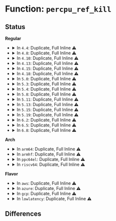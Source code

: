 # Function: <code>percpu_ref_kill</code>

## Status
<b>Regular</b>
<ul>
<li>
<details>
<summary>In <code>4.4</code>: Duplicate, Full Inline ⚠️</summary>

**Collision:** Static Duplication

**Inline:** Full

**Transformation:** False

**Instances:**

```
In kernel/cgroup.c (ffffffff81115317)
Location: include/linux/percpu-refcount.h:117
Inline: True
Inline callers:
  - kernel/cgroup.c:cgroup_release_root
```
```
In mm/backing-dev.c (ffffffff811ae271)
Location: include/linux/percpu-refcount.h:117
Inline: True
Inline callers:
  - mm/backing-dev.c:cgwb_kill
```
```
In fs/aio.c (ffffffff8125b4f2)
Location: include/linux/percpu-refcount.h:117
Inline: True
Inline callers:
  - fs/aio.c:kill_ioctx
  - fs/aio.c:free_ioctx_users
```
```
In block/blk-mq.c (ffffffff813c4eb8)
Location: include/linux/percpu-refcount.h:117
Inline: True
```
```
In block/partition-generic.c (ffffffff813cd252)
Location: include/linux/percpu-refcount.h:117
Inline: True
Inline callers:
  - block/partition-generic.c:delete_partition
```
</details>
</li>
<li>
<details>
<summary>In <code>4.8</code>: Duplicate, Full Inline ⚠️</summary>

**Collision:** Static Duplication

**Inline:** Full

**Transformation:** False

**Instances:**

```
In kernel/cgroup.c (ffffffff8111c329)
Location: include/linux/percpu-refcount.h:117
Inline: True
Inline callers:
  - kernel/cgroup.c:cgroup_kill_sb
```
```
In mm/backing-dev.c (ffffffff811c762f)
Location: include/linux/percpu-refcount.h:117
Inline: True
Inline callers:
  - mm/backing-dev.c:cgwb_kill
```
```
In fs/aio.c (ffffffff812840e7)
Location: include/linux/percpu-refcount.h:117
Inline: True
Inline callers:
  - fs/aio.c:kill_ioctx
  - fs/aio.c:free_ioctx_users
```
```
In block/blk-mq.c (ffffffff81409088)
Location: include/linux/percpu-refcount.h:117
Inline: True
```
```
In block/partition-generic.c (ffffffff81411692)
Location: include/linux/percpu-refcount.h:117
Inline: True
Inline callers:
  - block/partition-generic.c:delete_partition
```
</details>
</li>
<li>
<details>
<summary>In <code>4.10</code>: Duplicate, Full Inline ⚠️</summary>

**Collision:** Static Duplication

**Inline:** Full

**Transformation:** False

**Instances:**

```
In kernel/cgroup.c (ffffffff81124659)
Location: include/linux/percpu-refcount.h:117
Inline: True
Inline callers:
  - kernel/cgroup.c:cgroup_kill_sb
```
```
In mm/backing-dev.c (ffffffff811d774f)
Location: include/linux/percpu-refcount.h:117
Inline: True
Inline callers:
  - mm/backing-dev.c:cgwb_kill
```
```
In fs/aio.c (ffffffff81297d57)
Location: include/linux/percpu-refcount.h:117
Inline: True
Inline callers:
  - fs/aio.c:kill_ioctx
  - fs/aio.c:free_ioctx_users
```
```
In block/blk-mq.c (ffffffff81423a48)
Location: include/linux/percpu-refcount.h:117
Inline: True
```
```
In block/partition-generic.c (ffffffff8142ca22)
Location: include/linux/percpu-refcount.h:117
Inline: True
Inline callers:
  - block/partition-generic.c:delete_partition
```
</details>
</li>
<li>
<details>
<summary>In <code>4.13</code>: Duplicate, Full Inline ⚠️</summary>

**Collision:** Static Duplication

**Inline:** Full

**Transformation:** False

**Instances:**

```
In kernel/cgroup/cgroup.c (ffffffff811234a2)
Location: include/linux/percpu-refcount.h:118
Inline: True
Inline callers:
  - kernel/cgroup/cgroup.c:cgroup_kill_sb
```
```
In mm/backing-dev.c (ffffffff811e051f)
Location: include/linux/percpu-refcount.h:118
Inline: True
Inline callers:
  - mm/backing-dev.c:cgwb_kill
```
```
In fs/aio.c (ffffffff812a5be9)
Location: include/linux/percpu-refcount.h:118
Inline: True
Inline callers:
  - fs/aio.c:kill_ioctx
  - fs/aio.c:free_ioctx_users
```
```
In block/blk-mq.c (ffffffff81430c49)
Location: include/linux/percpu-refcount.h:118
Inline: True
```
```
In block/partition-generic.c (ffffffff81439d32)
Location: include/linux/percpu-refcount.h:118
Inline: True
Inline callers:
  - block/partition-generic.c:delete_partition
```
</details>
</li>
<li>
<details>
<summary>In <code>4.15</code>: Duplicate, Full Inline ⚠️</summary>

**Collision:** Static Duplication

**Inline:** Full

**Transformation:** False

**Instances:**

```
In kernel/cgroup/cgroup.c (ffffffff81133f4a)
Location: include/linux/percpu-refcount.h:119
Inline: True
Inline callers:
  - kernel/cgroup/cgroup.c:cgroup_destroy_locked
  - kernel/cgroup/cgroup.c:cgroup_kill_sb
```
```
In mm/backing-dev.c (ffffffff811f650f)
Location: include/linux/percpu-refcount.h:119
Inline: True
Inline callers:
  - mm/backing-dev.c:cgwb_kill
```
```
In mm/hmm.c (ffffffff8126d0a6)
Location: include/linux/percpu-refcount.h:119
Inline: True
Inline callers:
  - mm/hmm.c:hmm_devmem_ref_kill
```
```
In fs/aio.c (ffffffff812c910b)
Location: include/linux/percpu-refcount.h:119
Inline: True
Inline callers:
  - fs/aio.c:kill_ioctx
  - fs/aio.c:free_ioctx_users
```
```
In block/blk-mq.c (ffffffff8145ba58)
Location: include/linux/percpu-refcount.h:119
Inline: True
```
```
In block/partition-generic.c (ffffffff81465d52)
Location: include/linux/percpu-refcount.h:119
Inline: True
Inline callers:
  - block/partition-generic.c:delete_partition
```
</details>
</li>
<li>
<details>
<summary>In <code>4.18</code>: Duplicate, Full Inline ⚠️</summary>

**Collision:** Static Duplication

**Inline:** Full

**Transformation:** False

**Instances:**

```
In kernel/cgroup/cgroup.c (ffffffff8114264d)
Location: include/linux/percpu-refcount.h:125
Inline: True
Inline callers:
  - kernel/cgroup/cgroup.c:cgroup_destroy_locked
  - kernel/cgroup/cgroup.c:cgroup_kill_sb
```
```
In mm/backing-dev.c (ffffffff812177ff)
Location: include/linux/percpu-refcount.h:125
Inline: True
Inline callers:
  - mm/backing-dev.c:cgwb_kill
```
```
In mm/hmm.c (ffffffff81291e65)
Location: include/linux/percpu-refcount.h:125
Inline: True
Inline callers:
  - mm/hmm.c:hmm_devmem_ref_kill
```
```
In fs/aio.c (ffffffff812f50fb)
Location: include/linux/percpu-refcount.h:125
Inline: True
Inline callers:
  - fs/aio.c:kill_ioctx
  - fs/aio.c:free_ioctx_users
```
```
In block/blk-mq.c (ffffffff8148e961)
Location: include/linux/percpu-refcount.h:125
Inline: True
```
```
In block/partition-generic.c (ffffffff8149973b)
Location: include/linux/percpu-refcount.h:125
Inline: True
Inline callers:
  - block/partition-generic.c:delete_partition
```
</details>
</li>
<li>
<details>
<summary>In <code>5.0</code>: Duplicate, Full Inline ⚠️</summary>

**Collision:** Static Duplication

**Inline:** Full

**Transformation:** False

**Instances:**

```
In kernel/cgroup/cgroup.c (ffffffff8114e0cd)
Location: include/linux/percpu-refcount.h:126
Inline: True
Inline callers:
  - kernel/cgroup/cgroup.c:cgroup_destroy_locked
  - kernel/cgroup/cgroup.c:cgroup_kill_sb
```
```
In mm/backing-dev.c (ffffffff8122a70f)
Location: include/linux/percpu-refcount.h:126
Inline: True
Inline callers:
  - mm/backing-dev.c:cgwb_kill
```
```
In mm/hmm.c (ffffffff812a6e35)
Location: include/linux/percpu-refcount.h:126
Inline: True
Inline callers:
  - mm/hmm.c:hmm_devmem_ref_kill
```
```
In fs/aio.c (ffffffff8130a1eb)
Location: include/linux/percpu-refcount.h:126
Inline: True
Inline callers:
  - fs/aio.c:kill_ioctx
  - fs/aio.c:free_ioctx_users
```
```
In block/blk-mq.c (ffffffff814a8281)
Location: include/linux/percpu-refcount.h:126
Inline: True
```
```
In block/partition-generic.c (ffffffff814b399b)
Location: include/linux/percpu-refcount.h:126
Inline: True
Inline callers:
  - block/partition-generic.c:delete_partition
```
```
In block/blk-cgroup.c (ffffffff814c1ce1)
Location: include/linux/percpu-refcount.h:126
Inline: True
Inline callers:
  - block/blk-cgroup.c:blkg_destroy
```
</details>
</li>
<li>
<details>
<summary>In <code>5.3</code>: Duplicate, Full Inline ⚠️</summary>

**Collision:** Static Duplication

**Inline:** Full

**Transformation:** False

**Instances:**

```
In kernel/cgroup/cgroup.c (ffffffff81159ea0)
Location: include/linux/percpu-refcount.h:134
Inline: True
Inline callers:
  - kernel/cgroup/cgroup.c:cgroup_destroy_locked
  - kernel/cgroup/cgroup.c:cgroup_kill_sb
```
```
In kernel/bpf/cgroup.c (ffffffff811f8c9f)
Location: include/linux/percpu-refcount.h:134
Inline: True
Inline callers:
  - kernel/bpf/cgroup.c:cgroup_bpf_offline
```
```
In mm/backing-dev.c (ffffffff8123a383)
Location: include/linux/percpu-refcount.h:134
Inline: True
Inline callers:
  - mm/backing-dev.c:cgwb_kill
```
```
In mm/slab_common.c (ffffffff81240542)
Location: include/linux/percpu-refcount.h:134
Inline: True
Inline callers:
  - mm/slab_common.c:kmemcg_cache_deactivate_after_rcu
```
```
In mm/memremap.c (ffffffff812c23b5)
Location: include/linux/percpu-refcount.h:134
Inline: True
```
```
In fs/aio.c (ffffffff8132c058)
Location: include/linux/percpu-refcount.h:134
Inline: True
Inline callers:
  - fs/aio.c:kill_ioctx
  - fs/aio.c:free_ioctx_users
```
```
In fs/io_uring.c (ffffffff81331cf0)
Location: include/linux/percpu-refcount.h:134
Inline: True
Inline callers:
  - fs/io_uring.c:__io_uring_register
  - fs/io_uring.c:io_ring_ctx_wait_and_kill
```
```
In block/blk-mq.c (ffffffff814d6d25)
Location: include/linux/percpu-refcount.h:134
Inline: True
Inline callers:
  - block/blk-mq.c:blk_freeze_queue_start
```
```
In block/partition-generic.c (ffffffff814e1f36)
Location: include/linux/percpu-refcount.h:134
Inline: True
Inline callers:
  - block/partition-generic.c:delete_partition
```
```
In block/blk-cgroup.c (ffffffff814f0396)
Location: include/linux/percpu-refcount.h:134
Inline: True
Inline callers:
  - block/blk-cgroup.c:blkg_destroy
```
</details>
</li>
<li>
<details>
<summary>In <code>5.4</code>: Duplicate, Full Inline ⚠️</summary>

**Collision:** Static Duplication

**Inline:** Full

**Transformation:** False

**Instances:**

```
In kernel/cgroup/cgroup.c (ffffffff81165b30)
Location: include/linux/percpu-refcount.h:134
Inline: True
Inline callers:
  - kernel/cgroup/cgroup.c:cgroup_destroy_locked
  - kernel/cgroup/cgroup.c:cgroup_kill_sb
```
```
In kernel/bpf/cgroup.c (ffffffff81205ccf)
Location: include/linux/percpu-refcount.h:134
Inline: True
Inline callers:
  - kernel/bpf/cgroup.c:cgroup_bpf_offline
```
```
In mm/backing-dev.c (ffffffff8124867f)
Location: include/linux/percpu-refcount.h:134
Inline: True
Inline callers:
  - mm/backing-dev.c:cgwb_kill
```
```
In mm/slab_common.c (ffffffff8124eab2)
Location: include/linux/percpu-refcount.h:134
Inline: True
Inline callers:
  - mm/slab_common.c:kmemcg_cache_deactivate_after_rcu
```
```
In mm/memremap.c (ffffffff812d42e5)
Location: include/linux/percpu-refcount.h:134
Inline: True
```
```
In fs/aio.c (ffffffff8133eea4)
Location: include/linux/percpu-refcount.h:134
Inline: True
Inline callers:
  - fs/aio.c:kill_ioctx
  - fs/aio.c:free_ioctx_users
```
```
In fs/io_uring.c (ffffffff813458b0)
Location: include/linux/percpu-refcount.h:134
Inline: True
Inline callers:
  - fs/io_uring.c:__io_uring_register
  - fs/io_uring.c:io_ring_ctx_wait_and_kill
```
```
In block/blk-mq.c (ffffffff814f00a5)
Location: include/linux/percpu-refcount.h:134
Inline: True
Inline callers:
  - block/blk-mq.c:blk_freeze_queue_start
```
```
In block/partition-generic.c (ffffffff814fb2f6)
Location: include/linux/percpu-refcount.h:134
Inline: True
Inline callers:
  - block/partition-generic.c:delete_partition
```
```
In block/blk-cgroup.c (ffffffff81509843)
Location: include/linux/percpu-refcount.h:134
Inline: True
Inline callers:
  - block/blk-cgroup.c:blkg_destroy
```
</details>
</li>
<li>
<details>
<summary>In <code>5.8</code>: Duplicate, Full Inline ⚠️</summary>

**Collision:** Static Duplication

**Inline:** Full

**Transformation:** False

**Instances:**

```
In kernel/cgroup/cgroup.c (ffffffff81176caa)
Location: include/linux/percpu-refcount.h:134
Inline: True
Inline callers:
  - kernel/cgroup/cgroup.c:cgroup_destroy_locked
  - kernel/cgroup/cgroup.c:cgroup_kill_sb
```
```
In kernel/bpf/cgroup.c (ffffffff8122d44f)
Location: include/linux/percpu-refcount.h:134
Inline: True
Inline callers:
  - kernel/bpf/cgroup.c:cgroup_bpf_offline
```
```
In mm/backing-dev.c (ffffffff8127683f)
Location: include/linux/percpu-refcount.h:134
Inline: True
Inline callers:
  - mm/backing-dev.c:cgwb_kill
```
```
In mm/slab_common.c (ffffffff8127cd72)
Location: include/linux/percpu-refcount.h:134
Inline: True
Inline callers:
  - mm/slab_common.c:kmemcg_cache_deactivate_after_rcu
```
```
In mm/memremap.c (ffffffff8130a430)
Location: include/linux/percpu-refcount.h:134
Inline: True
Inline callers:
  - mm/memremap.c:memremap_pages
  - mm/memremap.c:memunmap_pages
```
```
In fs/aio.c (ffffffff81378ddb)
Location: include/linux/percpu-refcount.h:134
Inline: True
Inline callers:
  - fs/aio.c:kill_ioctx
  - fs/aio.c:free_ioctx_users
```
```
In fs/io_uring.c (ffffffff8138147f)
Location: include/linux/percpu-refcount.h:134
Inline: True
Inline callers:
  - fs/io_uring.c:__io_uring_register
  - fs/io_uring.c:io_ring_ctx_wait_and_kill
  - fs/io_uring.c:__io_sqe_files_update
  - fs/io_uring.c:io_sqe_files_unregister
  - fs/io_uring.c:io_sqe_files_unregister
```
```
In block/blk-mq.c (ffffffff8155056f)
Location: include/linux/percpu-refcount.h:134
Inline: True
Inline callers:
  - block/blk-mq.c:blk_freeze_queue_start
```
```
In block/partitions/core.c (ffffffff8155d893)
Location: include/linux/percpu-refcount.h:134
Inline: True
Inline callers:
  - block/partitions/core.c:delete_partition
```
```
In block/blk-cgroup.c (ffffffff81569c57)
Location: include/linux/percpu-refcount.h:134
Inline: True
Inline callers:
  - block/blk-cgroup.c:blkg_destroy
```
</details>
</li>
<li>
<details>
<summary>In <code>5.11</code>: Duplicate, Full Inline ⚠️</summary>

**Collision:** Static Duplication

**Inline:** Full

**Transformation:** False

**Instances:**

```
In kernel/cgroup/cgroup.c (ffffffff811739af)
Location: include/linux/percpu-refcount.h:147
Inline: True
Inline callers:
  - kernel/cgroup/cgroup.c:cgroup_destroy_locked
  - kernel/cgroup/cgroup.c:cgroup_kill_sb
```
```
In kernel/bpf/trampoline.c (ffffffff812223b0)
Location: include/linux/percpu-refcount.h:147
Inline: True
Inline callers:
  - kernel/bpf/trampoline.c:bpf_tramp_image_put
  - kernel/bpf/trampoline.c:__bpf_tramp_image_put_rcu_tasks
```
```
In kernel/bpf/cgroup.c (ffffffff81235963)
Location: include/linux/percpu-refcount.h:147
Inline: True
Inline callers:
  - kernel/bpf/cgroup.c:cgroup_bpf_offline
```
```
In mm/backing-dev.c (ffffffff8128113f)
Location: include/linux/percpu-refcount.h:147
Inline: True
Inline callers:
  - mm/backing-dev.c:cgwb_kill
```
```
In mm/memcontrol.c (ffffffff8130367d)
Location: include/linux/percpu-refcount.h:147
Inline: True
Inline callers:
  - mm/memcontrol.c:memcg_reparent_objcgs
```
```
In mm/memremap.c (ffffffff81316495)
Location: include/linux/percpu-refcount.h:147
Inline: True
Inline callers:
  - mm/memremap.c:memunmap_pages
```
```
In fs/aio.c (ffffffff81386b15)
Location: include/linux/percpu-refcount.h:147
Inline: True
Inline callers:
  - fs/aio.c:kill_ioctx
  - fs/aio.c:free_ioctx_users
```
```
In fs/io_uring.c (ffffffff8138f413)
Location: include/linux/percpu-refcount.h:147
Inline: True
Inline callers:
  - fs/io_uring.c:__io_uring_register
  - fs/io_uring.c:io_ring_ctx_wait_and_kill
  - fs/io_uring.c:__io_sqe_files_update
  - fs/io_uring.c:io_sqe_files_unregister
  - fs/io_uring.c:io_sqe_files_unregister
```
```
In block/blk-mq.c (ffffffff8156c98f)
Location: include/linux/percpu-refcount.h:147
Inline: True
Inline callers:
  - block/blk-mq.c:blk_freeze_queue_start
```
```
In block/blk-cgroup.c (ffffffff81584567)
Location: include/linux/percpu-refcount.h:147
Inline: True
Inline callers:
  - block/blk-cgroup.c:blkg_destroy
```
</details>
</li>
<li>
<details>
<summary>In <code>5.13</code>: Duplicate, Full Inline ⚠️</summary>

**Collision:** Static Duplication

**Inline:** Full

**Transformation:** False

**Instances:**

```
In kernel/cgroup/cgroup.c (ffffffff8117457f)
Location: include/linux/percpu-refcount.h:147
Inline: True
Inline callers:
  - kernel/cgroup/cgroup.c:cgroup_destroy_locked
  - kernel/cgroup/cgroup.c:cgroup_kill_sb
```
```
In kernel/bpf/trampoline.c (ffffffff81226d40)
Location: include/linux/percpu-refcount.h:147
Inline: True
Inline callers:
  - kernel/bpf/trampoline.c:bpf_tramp_image_put
  - kernel/bpf/trampoline.c:__bpf_tramp_image_put_rcu_tasks
```
```
In kernel/bpf/cgroup.c (ffffffff81239bb3)
Location: include/linux/percpu-refcount.h:147
Inline: True
Inline callers:
  - kernel/bpf/cgroup.c:cgroup_bpf_offline
```
```
In mm/backing-dev.c (ffffffff8128626f)
Location: include/linux/percpu-refcount.h:147
Inline: True
Inline callers:
  - mm/backing-dev.c:cgwb_kill
```
```
In mm/memcontrol.c (ffffffff8130a7c4)
Location: include/linux/percpu-refcount.h:147
Inline: True
```
```
In mm/memremap.c (ffffffff8131c6d4)
Location: include/linux/percpu-refcount.h:147
Inline: True
Inline callers:
  - mm/memremap.c:memunmap_pages
```
```
In fs/aio.c (ffffffff8138df95)
Location: include/linux/percpu-refcount.h:147
Inline: True
Inline callers:
  - fs/aio.c:kill_ioctx
  - fs/aio.c:free_ioctx_users
```
```
In fs/io_uring.c (ffffffff8139e4b7)
Location: include/linux/percpu-refcount.h:147
Inline: True
Inline callers:
  - fs/io_uring.c:__io_uring_register
  - fs/io_uring.c:io_ring_ctx_wait_and_kill
  - fs/io_uring.c:io_rsrc_node_switch
```
```
In block/blk-mq.c (ffffffff81574365)
Location: include/linux/percpu-refcount.h:147
Inline: True
Inline callers:
  - block/blk-mq.c:blk_freeze_queue_start
```
```
In block/blk-cgroup.c (ffffffff8158b367)
Location: include/linux/percpu-refcount.h:147
Inline: True
Inline callers:
  - block/blk-cgroup.c:blkg_destroy
```
</details>
</li>
<li>
<details>
<summary>In <code>5.15</code>: Duplicate, Full Inline ⚠️</summary>

**Collision:** Static Duplication

**Inline:** Full

**Transformation:** False

**Instances:**

```
In kernel/cgroup/cgroup.c (ffffffff8119b619)
Location: include/linux/percpu-refcount.h:147
Inline: True
Inline callers:
  - kernel/cgroup/cgroup.c:cgroup_destroy_locked
  - kernel/cgroup/cgroup.c:cgroup_kill_sb
```
```
In kernel/bpf/trampoline.c (ffffffff8125ee40)
Location: include/linux/percpu-refcount.h:147
Inline: True
Inline callers:
  - kernel/bpf/trampoline.c:bpf_tramp_image_put
  - kernel/bpf/trampoline.c:__bpf_tramp_image_put_rcu_tasks
```
```
In kernel/bpf/cgroup.c (ffffffff81274323)
Location: include/linux/percpu-refcount.h:147
Inline: True
Inline callers:
  - kernel/bpf/cgroup.c:cgroup_bpf_offline
```
```
In mm/backing-dev.c (ffffffff812c54de)
Location: include/linux/percpu-refcount.h:147
Inline: True
Inline callers:
  - mm/backing-dev.c:cgwb_kill
```
```
In mm/swapfile.c (ffffffff813166db)
Location: include/linux/percpu-refcount.h:147
Inline: True
Inline callers:
  - mm/swapfile.c:__do_sys_swapoff
```
```
In mm/memcontrol.c (ffffffff81355436)
Location: include/linux/percpu-refcount.h:147
Inline: True
```
```
In mm/memremap.c (ffffffff813699cd)
Location: include/linux/percpu-refcount.h:147
Inline: True
Inline callers:
  - mm/memremap.c:memunmap_pages
```
```
In fs/aio.c (ffffffff813db7f9)
Location: include/linux/percpu-refcount.h:147
Inline: True
Inline callers:
  - fs/aio.c:kill_ioctx
  - fs/aio.c:free_ioctx_users
```
```
In fs/io_uring.c (ffffffff813ee6c6)
Location: include/linux/percpu-refcount.h:147
Inline: True
Inline callers:
  - fs/io_uring.c:__io_uring_register
  - fs/io_uring.c:io_ring_ctx_wait_and_kill
```
```
In block/blk-mq.c (ffffffff815d88b5)
Location: include/linux/percpu-refcount.h:147
Inline: True
Inline callers:
  - block/blk-mq.c:blk_freeze_queue_start
```
```
In block/blk-cgroup.c (ffffffff815f038e)
Location: include/linux/percpu-refcount.h:147
Inline: True
Inline callers:
  - block/blk-cgroup.c:blkg_destroy
```
</details>
</li>
<li>
<details>
<summary>In <code>5.19</code>: Duplicate, Full Inline ⚠️</summary>

**Collision:** Static Duplication

**Inline:** Full

**Transformation:** False

**Instances:**

```
In kernel/cgroup/cgroup.c (ffffffff811cb817)
Location: include/linux/percpu-refcount.h:147
Inline: True
Inline callers:
  - kernel/cgroup/cgroup.c:cgroup_destroy_locked
  - kernel/cgroup/cgroup.c:cgroup_kill_sb
```
```
In kernel/bpf/trampoline.c (ffffffff812a9430)
Location: include/linux/percpu-refcount.h:147
Inline: True
```
```
In kernel/bpf/cgroup.c (ffffffff812c49c3)
Location: include/linux/percpu-refcount.h:147
Inline: True
Inline callers:
  - kernel/bpf/cgroup.c:cgroup_bpf_offline
```
```
In mm/backing-dev.c (ffffffff81322bae)
Location: include/linux/percpu-refcount.h:147
Inline: True
Inline callers:
  - mm/backing-dev.c:cgwb_kill
```
```
In mm/swapfile.c (ffffffff81381883)
Location: include/linux/percpu-refcount.h:147
Inline: True
Inline callers:
  - mm/swapfile.c:__do_sys_swapoff
```
```
In mm/memcontrol.c (ffffffff813c9c27)
Location: include/linux/percpu-refcount.h:147
Inline: True
```
```
In mm/memremap.c (ffffffff813e7169)
Location: include/linux/percpu-refcount.h:147
Inline: True
Inline callers:
  - mm/memremap.c:memunmap_pages
```
```
In fs/aio.c (ffffffff8146164e)
Location: include/linux/percpu-refcount.h:147
Inline: True
Inline callers:
  - fs/aio.c:kill_ioctx
  - fs/aio.c:free_ioctx_users
```
```
In block/blk-mq.c (ffffffff816850c9)
Location: include/linux/percpu-refcount.h:147
Inline: True
```
```
In block/blk-cgroup.c (ffffffff816a15de)
Location: include/linux/percpu-refcount.h:147
Inline: True
Inline callers:
  - block/blk-cgroup.c:blkg_destroy
```
```
In io_uring/io_uring.c (ffffffff81e923a6)
Location: include/linux/percpu-refcount.h:147
Inline: True
Inline callers:
  - io_uring/io_uring.c:io_ring_ctx_wait_and_kill
```
</details>
</li>
<li>
<details>
<summary>In <code>6.2</code>: Duplicate, Full Inline ⚠️</summary>

**Collision:** Static Duplication

**Inline:** Full

**Transformation:** False

**Instances:**

```
In kernel/cgroup/cgroup.c (ffffffff8120ec96)
Location: include/linux/percpu-refcount.h:147
Inline: True
Inline callers:
  - kernel/cgroup/cgroup.c:cgroup_destroy_locked
  - kernel/cgroup/cgroup.c:cgroup_kill_sb
```
```
In kernel/bpf/trampoline.c (ffffffff81308220)
Location: include/linux/percpu-refcount.h:147
Inline: True
```
```
In kernel/bpf/cgroup.c (ffffffff81329e93)
Location: include/linux/percpu-refcount.h:147
Inline: True
Inline callers:
  - kernel/bpf/cgroup.c:cgroup_bpf_offline
```
```
In mm/backing-dev.c (ffffffff8139736e)
Location: include/linux/percpu-refcount.h:147
Inline: True
Inline callers:
  - mm/backing-dev.c:cgwb_kill
```
```
In mm/swapfile.c (ffffffff8140000d)
Location: include/linux/percpu-refcount.h:147
Inline: True
Inline callers:
  - mm/swapfile.c:__do_sys_swapoff
```
```
In mm/memcontrol.c (ffffffff8144edac)
Location: include/linux/percpu-refcount.h:147
Inline: True
Inline callers:
  - mm/memcontrol.c:memcg_reparent_objcgs
```
```
In mm/memremap.c (ffffffff8146edc6)
Location: include/linux/percpu-refcount.h:147
Inline: True
Inline callers:
  - mm/memremap.c:memunmap_pages
```
```
In fs/aio.c (ffffffff814f160e)
Location: include/linux/percpu-refcount.h:147
Inline: True
Inline callers:
  - fs/aio.c:kill_ioctx
  - fs/aio.c:free_ioctx_users
```
```
In block/blk-mq.c (ffffffff81743049)
Location: include/linux/percpu-refcount.h:147
Inline: True
```
```
In block/blk-cgroup.c (ffffffff8176044e)
Location: include/linux/percpu-refcount.h:147
Inline: True
Inline callers:
  - block/blk-cgroup.c:blkg_destroy
```
```
In io_uring/io_uring.c (ffffffff8178a600)
Location: include/linux/percpu-refcount.h:147
Inline: True
Inline callers:
  - io_uring/io_uring.c:io_ring_ctx_wait_and_kill
```
```
In io_uring/rsrc.c (ffffffff817a0ee9)
Location: include/linux/percpu-refcount.h:147
Inline: True
```
</details>
</li>
<li>
<details>
<summary>In <code>6.5</code>: Duplicate, Full Inline ⚠️</summary>

**Collision:** Static Duplication

**Inline:** Full

**Transformation:** False

**Instances:**

```
In kernel/cgroup/cgroup.c (ffffffff812246a6)
Location: include/linux/percpu-refcount.h:147
Inline: True
Inline callers:
  - kernel/cgroup/cgroup.c:cgroup_destroy_locked
  - kernel/cgroup/cgroup.c:cgroup_kill_sb
```
```
In kernel/bpf/trampoline.c (ffffffff813370f0)
Location: include/linux/percpu-refcount.h:147
Inline: True
```
```
In kernel/bpf/cgroup.c (ffffffff81359fd3)
Location: include/linux/percpu-refcount.h:147
Inline: True
Inline callers:
  - kernel/bpf/cgroup.c:cgroup_bpf_offline
```
```
In mm/backing-dev.c (ffffffff813ca2fe)
Location: include/linux/percpu-refcount.h:147
Inline: True
Inline callers:
  - mm/backing-dev.c:cgwb_kill
```
```
In mm/swapfile.c (ffffffff81432ebc)
Location: include/linux/percpu-refcount.h:147
Inline: True
Inline callers:
  - mm/swapfile.c:__do_sys_swapoff
```
```
In mm/memcontrol.c (ffffffff814848dc)
Location: include/linux/percpu-refcount.h:147
Inline: True
Inline callers:
  - mm/memcontrol.c:memcg_reparent_objcgs
```
```
In mm/memremap.c (ffffffff814a3586)
Location: include/linux/percpu-refcount.h:147
Inline: True
Inline callers:
  - mm/memremap.c:memunmap_pages
```
```
In fs/aio.c (ffffffff81528bae)
Location: include/linux/percpu-refcount.h:147
Inline: True
Inline callers:
  - fs/aio.c:kill_ioctx
  - fs/aio.c:free_ioctx_users
```
```
In block/blk-mq.c (ffffffff8177e689)
Location: include/linux/percpu-refcount.h:147
Inline: True
```
```
In block/blk-cgroup.c (ffffffff8179f7c6)
Location: include/linux/percpu-refcount.h:147
Inline: True
Inline callers:
  - block/blk-cgroup.c:blkg_destroy
```
```
In io_uring/io_uring.c (ffffffff817cb090)
Location: include/linux/percpu-refcount.h:147
Inline: True
Inline callers:
  - io_uring/io_uring.c:io_ring_ctx_wait_and_kill
```
```
In drivers/md/md.c (ffffffff81d5d77a)
Location: include/linux/percpu-refcount.h:147
Inline: True
```
</details>
</li>
<li>
<details>
<summary>In <code>6.8</code>: Duplicate, Full Inline ⚠️</summary>

**Collision:** Static Duplication

**Inline:** Full

**Transformation:** False

**Instances:**

```
In kernel/cgroup/cgroup.c (ffffffff8123c392)
Location: include/linux/percpu-refcount.h:147
Inline: True
Inline callers:
  - kernel/cgroup/cgroup.c:cgroup_destroy_locked
  - kernel/cgroup/cgroup.c:cgroup_kill_sb
```
```
In kernel/bpf/trampoline.c (ffffffff8135cf70)
Location: include/linux/percpu-refcount.h:147
Inline: True
```
```
In kernel/bpf/cgroup.c (ffffffff81382b83)
Location: include/linux/percpu-refcount.h:147
Inline: True
Inline callers:
  - kernel/bpf/cgroup.c:cgroup_bpf_offline
```
```
In mm/backing-dev.c (ffffffff813f4c8e)
Location: include/linux/percpu-refcount.h:147
Inline: True
Inline callers:
  - mm/backing-dev.c:cgwb_kill
```
```
In mm/swapfile.c (ffffffff8146c2dc)
Location: include/linux/percpu-refcount.h:147
Inline: True
Inline callers:
  - mm/swapfile.c:__do_sys_swapoff
```
```
In mm/memcontrol.c (ffffffff814b3dcc)
Location: include/linux/percpu-refcount.h:147
Inline: True
Inline callers:
  - mm/memcontrol.c:memcg_reparent_objcgs
```
```
In mm/memremap.c (ffffffff814d4426)
Location: include/linux/percpu-refcount.h:147
Inline: True
Inline callers:
  - mm/memremap.c:memunmap_pages
```
```
In fs/aio.c (ffffffff8155dcae)
Location: include/linux/percpu-refcount.h:147
Inline: True
Inline callers:
  - fs/aio.c:kill_ioctx
  - fs/aio.c:free_ioctx_users
```
```
In block/blk-mq.c (ffffffff817c0d29)
Location: include/linux/percpu-refcount.h:147
Inline: True
```
```
In block/blk-cgroup.c (ffffffff817e3296)
Location: include/linux/percpu-refcount.h:147
Inline: True
Inline callers:
  - block/blk-cgroup.c:blkg_destroy
```
```
In io_uring/io_uring.c (ffffffff8180dd7f)
Location: include/linux/percpu-refcount.h:147
Inline: True
Inline callers:
  - io_uring/io_uring.c:io_ring_ctx_wait_and_kill
```
```
In drivers/md/md.c (ffffffff81e0e4ac)
Location: include/linux/percpu-refcount.h:147
Inline: True
Inline callers:
  - drivers/md/md.c:mddev_suspend
```
</details>
</li>
</ul>
<b>Arch</b>
<ul>
<li>
<details>
<summary>In <code>arm64</code>: Duplicate, Full Inline ⚠️</summary>

**Collision:** Static Duplication

**Inline:** Full

**Transformation:** False

**Instances:**

```
In kernel/cgroup/cgroup.c (ffff8000101d75e8)
Location: include/linux/percpu-refcount.h:134
Inline: True
Inline callers:
  - kernel/cgroup/cgroup.c:cgroup_destroy_locked
  - kernel/cgroup/cgroup.c:cgroup_kill_sb
```
```
In kernel/bpf/cgroup.c (ffff80001028ef30)
Location: include/linux/percpu-refcount.h:134
Inline: True
Inline callers:
  - kernel/bpf/cgroup.c:cgroup_bpf_offline
```
```
In mm/backing-dev.c (ffff8000102dd6d0)
Location: include/linux/percpu-refcount.h:134
Inline: True
Inline callers:
  - mm/backing-dev.c:cgwb_kill
```
```
In mm/slab_common.c (ffff8000102e4d70)
Location: include/linux/percpu-refcount.h:134
Inline: True
Inline callers:
  - mm/slab_common.c:kmemcg_cache_deactivate_after_rcu
```
```
In fs/aio.c (ffff8000103faccc)
Location: include/linux/percpu-refcount.h:134
Inline: True
Inline callers:
  - fs/aio.c:kill_ioctx
  - fs/aio.c:free_ioctx_users
```
```
In fs/io_uring.c (ffff800010403a80)
Location: include/linux/percpu-refcount.h:134
Inline: True
Inline callers:
  - fs/io_uring.c:__arm64_sys_io_uring_register
  - fs/io_uring.c:io_ring_ctx_wait_and_kill
```
```
In block/blk-mq.c (ffff8000105ef01c)
Location: include/linux/percpu-refcount.h:134
Inline: True
Inline callers:
  - block/blk-mq.c:blk_freeze_queue_start
```
```
In block/partition-generic.c (ffff8000105fd2e8)
Location: include/linux/percpu-refcount.h:134
Inline: True
Inline callers:
  - block/partition-generic.c:delete_partition
```
```
In block/blk-cgroup.c (ffff80001060c614)
Location: include/linux/percpu-refcount.h:134
Inline: True
Inline callers:
  - block/blk-cgroup.c:blkg_destroy
```
</details>
</li>
<li>
<details>
<summary>In <code>armhf</code>: Duplicate, Full Inline ⚠️</summary>

**Collision:** Static Duplication

**Inline:** Full

**Transformation:** False

**Instances:**

```
In kernel/cgroup/cgroup.c (c041a364)
Location: include/linux/percpu-refcount.h:134
Inline: True
Inline callers:
  - kernel/cgroup/cgroup.c:cgroup_destroy_locked
  - kernel/cgroup/cgroup.c:cgroup_kill_sb
```
```
In kernel/bpf/cgroup.c (c04be78c)
Location: include/linux/percpu-refcount.h:134
Inline: True
Inline callers:
  - kernel/bpf/cgroup.c:cgroup_bpf_offline
```
```
In mm/backing-dev.c (c0502b74)
Location: include/linux/percpu-refcount.h:134
Inline: True
Inline callers:
  - mm/backing-dev.c:cgwb_kill
```
```
In mm/slab_common.c (c0509a58)
Location: include/linux/percpu-refcount.h:134
Inline: True
Inline callers:
  - mm/slab_common.c:kmemcg_cache_deactivate_after_rcu
```
```
In fs/aio.c (c05ceeb4)
Location: include/linux/percpu-refcount.h:134
Inline: True
Inline callers:
  - fs/aio.c:kill_ioctx
  - fs/aio.c:free_ioctx_users
```
```
In fs/io_uring.c (c05d770c)
Location: include/linux/percpu-refcount.h:134
Inline: True
Inline callers:
  - fs/io_uring.c:__se_sys_io_uring_register
  - fs/io_uring.c:io_ring_ctx_wait_and_kill
```
```
In block/blk-mq.c (c079b950)
Location: include/linux/percpu-refcount.h:134
Inline: True
Inline callers:
  - block/blk-mq.c:blk_freeze_queue_start
```
```
In block/partition-generic.c (c07a81f4)
Location: include/linux/percpu-refcount.h:134
Inline: True
Inline callers:
  - block/partition-generic.c:delete_partition
```
```
In block/blk-cgroup.c (c07b7d98)
Location: include/linux/percpu-refcount.h:134
Inline: True
Inline callers:
  - block/blk-cgroup.c:blkg_destroy
```
</details>
</li>
<li>
<details>
<summary>In <code>ppc64el</code>: Duplicate, Full Inline ⚠️</summary>

**Collision:** Static Duplication

**Inline:** Full

**Transformation:** False

**Instances:**

```
In kernel/cgroup/cgroup.c (c000000000243eb4)
Location: include/linux/percpu-refcount.h:134
Inline: True
Inline callers:
  - kernel/cgroup/cgroup.c:cgroup_destroy_locked
  - kernel/cgroup/cgroup.c:cgroup_kill_sb
```
```
In kernel/bpf/cgroup.c (c00000000033bae0)
Location: include/linux/percpu-refcount.h:134
Inline: True
Inline callers:
  - kernel/bpf/cgroup.c:cgroup_bpf_offline
```
```
In mm/backing-dev.c (c00000000039cf18)
Location: include/linux/percpu-refcount.h:134
Inline: True
Inline callers:
  - mm/backing-dev.c:cgwb_kill
```
```
In mm/slab_common.c (c0000000003a68ec)
Location: include/linux/percpu-refcount.h:134
Inline: True
Inline callers:
  - mm/slab_common.c:kmemcg_cache_deactivate_after_rcu
```
```
In mm/memremap.c (c00000000046d8c0)
Location: include/linux/percpu-refcount.h:134
Inline: True
```
```
In fs/aio.c (c000000000502ab4)
Location: include/linux/percpu-refcount.h:134
Inline: True
Inline callers:
  - fs/aio.c:kill_ioctx
  - fs/aio.c:free_ioctx_users
```
```
In fs/io_uring.c (c000000000510828)
Location: include/linux/percpu-refcount.h:134
Inline: True
Inline callers:
  - fs/io_uring.c:__se_sys_io_uring_register
  - fs/io_uring.c:io_ring_ctx_wait_and_kill
```
```
In block/blk-mq.c (c000000000785b80)
Location: include/linux/percpu-refcount.h:134
Inline: True
Inline callers:
  - block/blk-mq.c:blk_freeze_queue_start
```
```
In block/partition-generic.c (c000000000796ac4)
Location: include/linux/percpu-refcount.h:134
Inline: True
Inline callers:
  - block/partition-generic.c:delete_partition
```
```
In block/blk-cgroup.c (c0000000007a9474)
Location: include/linux/percpu-refcount.h:134
Inline: True
Inline callers:
  - block/blk-cgroup.c:blkg_destroy
```
</details>
</li>
<li>
<details>
<summary>In <code>riscv64</code>: Duplicate, Full Inline ⚠️</summary>

**Collision:** Static Duplication

**Inline:** Full

**Transformation:** False

**Instances:**

```
In kernel/cgroup/cgroup.c (ffffffe000150766)
Location: include/linux/percpu-refcount.h:134
Inline: True
Inline callers:
  - kernel/cgroup/cgroup.c:cgroup_destroy_locked
  - kernel/cgroup/cgroup.c:cgroup_kill_sb
```
```
In kernel/bpf/cgroup.c (ffffffe0001c20c0)
Location: include/linux/percpu-refcount.h:134
Inline: True
Inline callers:
  - kernel/bpf/cgroup.c:cgroup_bpf_offline
```
```
In mm/backing-dev.c (ffffffe0001f5c24)
Location: include/linux/percpu-refcount.h:134
Inline: True
Inline callers:
  - mm/backing-dev.c:cgwb_kill
```
```
In mm/slab_common.c (ffffffe0001fb8f8)
Location: include/linux/percpu-refcount.h:134
Inline: True
Inline callers:
  - mm/slab_common.c:kmemcg_cache_deactivate_after_rcu
```
```
In fs/aio.c (ffffffe0002aa708)
Location: include/linux/percpu-refcount.h:134
Inline: True
Inline callers:
  - fs/aio.c:kill_ioctx
  - fs/aio.c:free_ioctx_users
```
```
In fs/io_uring.c (ffffffe0002b1144)
Location: include/linux/percpu-refcount.h:134
Inline: True
Inline callers:
  - fs/io_uring.c:__se_sys_io_uring_register
  - fs/io_uring.c:io_ring_ctx_wait_and_kill
```
```
In block/blk-mq.c (ffffffe00042e41c)
Location: include/linux/percpu-refcount.h:134
Inline: True
Inline callers:
  - block/blk-mq.c:blk_freeze_queue_start
```
```
In block/partition-generic.c (ffffffe000438f30)
Location: include/linux/percpu-refcount.h:134
Inline: True
Inline callers:
  - block/partition-generic.c:delete_partition
```
```
In block/blk-cgroup.c (ffffffe0004450b8)
Location: include/linux/percpu-refcount.h:134
Inline: True
Inline callers:
  - block/blk-cgroup.c:blkg_destroy
```
</details>
</li>
</ul>
<b>Flavor</b>
<ul>
<li>
<details>
<summary>In <code>aws</code>: Duplicate, Full Inline ⚠️</summary>

**Collision:** Static Duplication

**Inline:** Full

**Transformation:** False

**Instances:**

```
In kernel/cgroup/cgroup.c (ffffffff8115e150)
Location: include/linux/percpu-refcount.h:134
Inline: True
Inline callers:
  - kernel/cgroup/cgroup.c:cgroup_destroy_locked
  - kernel/cgroup/cgroup.c:cgroup_kill_sb
```
```
In kernel/bpf/cgroup.c (ffffffff811fe2ef)
Location: include/linux/percpu-refcount.h:134
Inline: True
Inline callers:
  - kernel/bpf/cgroup.c:cgroup_bpf_offline
```
```
In mm/backing-dev.c (ffffffff81240ccf)
Location: include/linux/percpu-refcount.h:134
Inline: True
Inline callers:
  - mm/backing-dev.c:cgwb_kill
```
```
In mm/slab_common.c (ffffffff81247102)
Location: include/linux/percpu-refcount.h:134
Inline: True
Inline callers:
  - mm/slab_common.c:kmemcg_cache_deactivate_after_rcu
```
```
In mm/memremap.c (ffffffff812cc8c5)
Location: include/linux/percpu-refcount.h:134
Inline: True
```
```
In fs/aio.c (ffffffff81337484)
Location: include/linux/percpu-refcount.h:134
Inline: True
Inline callers:
  - fs/aio.c:kill_ioctx
  - fs/aio.c:free_ioctx_users
```
```
In fs/io_uring.c (ffffffff8133de90)
Location: include/linux/percpu-refcount.h:134
Inline: True
Inline callers:
  - fs/io_uring.c:__io_uring_register
  - fs/io_uring.c:io_ring_ctx_wait_and_kill
```
```
In block/blk-mq.c (ffffffff814e8685)
Location: include/linux/percpu-refcount.h:134
Inline: True
Inline callers:
  - block/blk-mq.c:blk_freeze_queue_start
```
```
In block/partition-generic.c (ffffffff814f38d6)
Location: include/linux/percpu-refcount.h:134
Inline: True
Inline callers:
  - block/partition-generic.c:delete_partition
```
```
In block/blk-cgroup.c (ffffffff81501e23)
Location: include/linux/percpu-refcount.h:134
Inline: True
Inline callers:
  - block/blk-cgroup.c:blkg_destroy
```
</details>
</li>
<li>
<details>
<summary>In <code>azure</code>: Duplicate, Full Inline ⚠️</summary>

**Collision:** Static Duplication

**Inline:** Full

**Transformation:** False

**Instances:**

```
In kernel/cgroup/cgroup.c (ffffffff81151424)
Location: include/linux/percpu-refcount.h:134
Inline: True
Inline callers:
  - kernel/cgroup/cgroup.c:cgroup_destroy_locked
  - kernel/cgroup/cgroup.c:cgroup_kill_sb
```
```
In kernel/bpf/cgroup.c (ffffffff811f103f)
Location: include/linux/percpu-refcount.h:134
Inline: True
Inline callers:
  - kernel/bpf/cgroup.c:cgroup_bpf_offline
```
```
In mm/backing-dev.c (ffffffff81233ccf)
Location: include/linux/percpu-refcount.h:134
Inline: True
Inline callers:
  - mm/backing-dev.c:cgwb_kill
```
```
In mm/slab_common.c (ffffffff8123a0b2)
Location: include/linux/percpu-refcount.h:134
Inline: True
Inline callers:
  - mm/slab_common.c:kmemcg_cache_deactivate_after_rcu
```
```
In mm/memremap.c (ffffffff812bd735)
Location: include/linux/percpu-refcount.h:134
Inline: True
```
```
In fs/aio.c (ffffffff813281b4)
Location: include/linux/percpu-refcount.h:134
Inline: True
Inline callers:
  - fs/aio.c:kill_ioctx
  - fs/aio.c:free_ioctx_users
```
```
In fs/io_uring.c (ffffffff8132eb50)
Location: include/linux/percpu-refcount.h:134
Inline: True
Inline callers:
  - fs/io_uring.c:__io_uring_register
  - fs/io_uring.c:io_ring_ctx_wait_and_kill
```
```
In block/blk-mq.c (ffffffff814d8bf5)
Location: include/linux/percpu-refcount.h:134
Inline: True
Inline callers:
  - block/blk-mq.c:blk_freeze_queue_start
```
```
In block/partition-generic.c (ffffffff814e3de6)
Location: include/linux/percpu-refcount.h:134
Inline: True
Inline callers:
  - block/partition-generic.c:delete_partition
```
```
In block/blk-cgroup.c (ffffffff814f2333)
Location: include/linux/percpu-refcount.h:134
Inline: True
Inline callers:
  - block/blk-cgroup.c:blkg_destroy
```
</details>
</li>
<li>
<details>
<summary>In <code>gcp</code>: Duplicate, Full Inline ⚠️</summary>

**Collision:** Static Duplication

**Inline:** Full

**Transformation:** False

**Instances:**

```
In kernel/cgroup/cgroup.c (ffffffff8115bf20)
Location: include/linux/percpu-refcount.h:134
Inline: True
Inline callers:
  - kernel/cgroup/cgroup.c:cgroup_destroy_locked
  - kernel/cgroup/cgroup.c:cgroup_kill_sb
```
```
In kernel/bpf/cgroup.c (ffffffff811fc0bf)
Location: include/linux/percpu-refcount.h:134
Inline: True
Inline callers:
  - kernel/bpf/cgroup.c:cgroup_bpf_offline
```
```
In mm/backing-dev.c (ffffffff8123ea6f)
Location: include/linux/percpu-refcount.h:134
Inline: True
Inline callers:
  - mm/backing-dev.c:cgwb_kill
```
```
In mm/slab_common.c (ffffffff81244ea2)
Location: include/linux/percpu-refcount.h:134
Inline: True
Inline callers:
  - mm/slab_common.c:kmemcg_cache_deactivate_after_rcu
```
```
In mm/memremap.c (ffffffff812ca6d5)
Location: include/linux/percpu-refcount.h:134
Inline: True
```
```
In fs/aio.c (ffffffff81334f54)
Location: include/linux/percpu-refcount.h:134
Inline: True
Inline callers:
  - fs/aio.c:kill_ioctx
  - fs/aio.c:free_ioctx_users
```
```
In fs/io_uring.c (ffffffff8133b960)
Location: include/linux/percpu-refcount.h:134
Inline: True
Inline callers:
  - fs/io_uring.c:__io_uring_register
  - fs/io_uring.c:io_ring_ctx_wait_and_kill
```
```
In block/blk-mq.c (ffffffff814e4715)
Location: include/linux/percpu-refcount.h:134
Inline: True
Inline callers:
  - block/blk-mq.c:blk_freeze_queue_start
```
```
In block/partition-generic.c (ffffffff814ef966)
Location: include/linux/percpu-refcount.h:134
Inline: True
Inline callers:
  - block/partition-generic.c:delete_partition
```
```
In block/blk-cgroup.c (ffffffff814fdeb3)
Location: include/linux/percpu-refcount.h:134
Inline: True
Inline callers:
  - block/blk-cgroup.c:blkg_destroy
```
</details>
</li>
<li>
<details>
<summary>In <code>lowlatency</code>: Duplicate, Full Inline ⚠️</summary>

**Collision:** Static Duplication

**Inline:** Full

**Transformation:** False

**Instances:**

```
In kernel/cgroup/cgroup.c (ffffffff81169048)
Location: include/linux/percpu-refcount.h:134
Inline: True
Inline callers:
  - kernel/cgroup/cgroup.c:cgroup_destroy_locked
  - kernel/cgroup/cgroup.c:cgroup_kill_sb
```
```
In kernel/bpf/cgroup.c (ffffffff8120acdf)
Location: include/linux/percpu-refcount.h:134
Inline: True
Inline callers:
  - kernel/bpf/cgroup.c:cgroup_bpf_offline
```
```
In mm/backing-dev.c (ffffffff8124e19f)
Location: include/linux/percpu-refcount.h:134
Inline: True
Inline callers:
  - mm/backing-dev.c:cgwb_kill
```
```
In mm/slab_common.c (ffffffff81254662)
Location: include/linux/percpu-refcount.h:134
Inline: True
Inline callers:
  - mm/slab_common.c:kmemcg_cache_deactivate_after_rcu
```
```
In mm/memremap.c (ffffffff812db3d5)
Location: include/linux/percpu-refcount.h:134
Inline: True
```
```
In fs/aio.c (ffffffff81343852)
Location: include/linux/percpu-refcount.h:134
Inline: True
Inline callers:
  - fs/aio.c:kill_ioctx
  - fs/aio.c:free_ioctx_users
```
```
In fs/io_uring.c (ffffffff8134eb10)
Location: include/linux/percpu-refcount.h:134
Inline: True
Inline callers:
  - fs/io_uring.c:__io_uring_register
  - fs/io_uring.c:io_ring_ctx_wait_and_kill
```
```
In block/blk-mq.c (ffffffff814fcb75)
Location: include/linux/percpu-refcount.h:134
Inline: True
Inline callers:
  - block/blk-mq.c:blk_freeze_queue_start
```
```
In block/partition-generic.c (ffffffff815089f6)
Location: include/linux/percpu-refcount.h:134
Inline: True
Inline callers:
  - block/partition-generic.c:delete_partition
```
```
In block/blk-cgroup.c (ffffffff81517693)
Location: include/linux/percpu-refcount.h:134
Inline: True
Inline callers:
  - block/blk-cgroup.c:blkg_destroy
```
</details>
</li>
</ul>

## Differences
